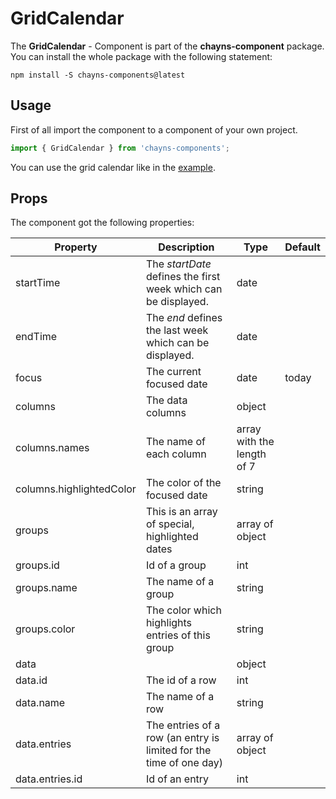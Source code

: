 # GridCalendar #

The **GridCalendar** - Component is part of the **chayns-component** package. You can install the whole package with the following statement:

    npm install -S chayns-components@latest


## Usage ##

First of all import the component to a component of your own project.

```jsx harmony
import { GridCalendar } from 'chayns-components';
```

You can use the grid calendar like in the [example](https://github.com/TobitSoftware/chayns-components/blob/master/examples/react-chayns-gridcalendar/Example.jsx).


## Props ##
The component got the following properties:

| Property   | Description                                                                                        | Type   | Default
|------------|-----------------------------------------------------------------------------------------------------|--------|-------|
| startTime | The *startDate* defines the first week which can be displayed.    | date |      | |
| endTime | The *end* defines the last week which can be displayed.             | date |      | |
| focus | The current focused date   | date | today | |
| columns | The data columns | object |
| columns.names | The name of each column | array with the length of 7 |
| columns.highlightedColor | The color of the focused date | string |
| groups | This is an array of special, highlighted dates | array of object | |
| groups.id | Id of a group | int | |
| groups.name | The name of a group | string | |
| groups.color | The color which highlights entries of this group | string | |
| data |  | object | |
| data.id | The id of a row | int | |
| data.name | The name of a row | string | |
| data.entries | The entries of a row (an entry is limited for the time of one day) | array of object | |
| data.entries.id | Id of an entry | int | |
